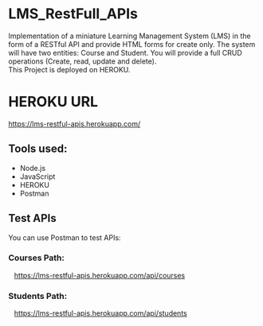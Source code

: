 # LMS_RestFull_APIs
Implementation of a miniature Learning Management System (LMS) in the form of a RESTful API and provide HTML forms for create only.
The system will have two entities: Course and Student. You will provide a full CRUD operations (Create, read, update and delete).
<br />This Project is deployed on HEROKU.

# HEROKU URL
https://lms-restful-apis.herokuapp.com/

## Tools used:
* Node.js
* JavaScript
* HEROKU
* Postman

## Test APIs
You can use Postman to test APIs:
### Courses Path:
&nbsp;&nbsp;&nbsp;https://lms-restful-apis.herokuapp.com/api/courses<br />
### Students Path:
&nbsp;&nbsp;&nbsp;https://lms-restful-apis.herokuapp.com/api/students<br />
